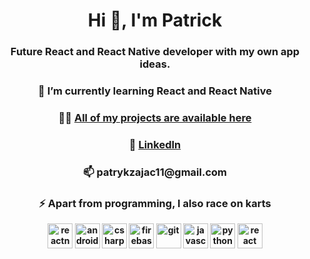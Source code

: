 <h1 align="center">Hi 👋, I'm Patrick</h1>
<h3 align="center">Future React and React Native developer with my own app ideas.</h3>

<h3 align="center"> 🌱 I’m currently learning <b> React and React Native <b> </h3>

<h3 align="center"> 👨‍💻  <a href="https://github.com/PatrykIZajac">All of my projects are available here </a></h3>

<h3 align="center"> 📝 <a href="https://www.linkedin.com/in/patryk-zaj%C4%85c-077769190/">LinkedIn</a></h3> </h3>

<h3 align="center"> 📫 <b> patrykzajac11@gmail.com</b> </h3>

<h3 align="center"> ⚡ <b> Apart from programming, I also race on karts</b> </h3>

<p align="center">
<img src="https://reactnative.dev/img/header_logo.svg" alt="reactnative" width="40" height="40"/>
<img src="https://devicons.github.io/devicon/devicon.git/icons/android/android-original-wordmark.svg" alt="android" width="40" height="40"/> 
<img src="https://devicons.github.io/devicon/devicon.git/icons/csharp/csharp-original.svg" alt="csharp" width="40" height="40"/> 
<img src="https://www.vectorlogo.zone/logos/firebase/firebase-icon.svg" alt="firebase" width="40" height="40"/> 
<img src="https://www.vectorlogo.zone/logos/git-scm/git-scm-icon.svg" alt="git" width="40" height="40"/> 
<img src="https://devicons.github.io/devicon/devicon.git/icons/javascript/javascript-original.svg" alt="javascript" width="40" height="40"/> 
<img src="https://devicons.github.io/devicon/devicon.git/icons/python/python-original.svg" alt="python" width="40" height="40"/> 
<img src="https://devicons.github.io/devicon/devicon.git/icons/react/react-original-wordmark.svg" alt="react" width="40" height="40"/> </p>


